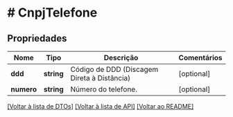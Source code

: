 # # CnpjTelefone

## Propriedades

Nome | Tipo | Descrição | Comentários
------------ | ------------- | ------------- | -------------
**ddd** | **string** | Código de DDD (Discagem Direta à Distância) | [optional]
**numero** | **string** | Número do telefone. | [optional]

[[Voltar à lista de DTOs]](../../README.md#models) [[Voltar à lista de API]](../../README.md#endpoints) [[Voltar ao README]](../../README.md)
